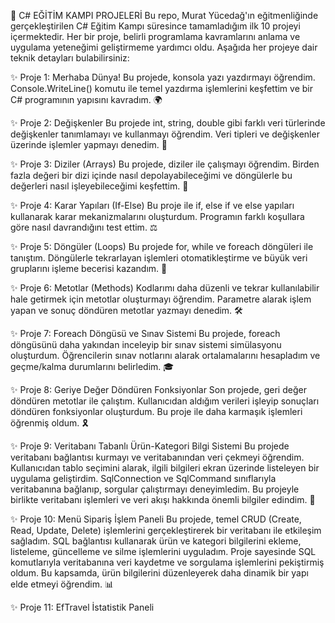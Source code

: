 🚀 C# EĞİTİM KAMPI PROJELERİ
Bu repo, Murat Yücedağ'ın eğitmenliğinde gerçekleştirilen C# Eğitim Kampı süresince tamamladığım ilk 10 projeyi içermektedir. Her bir proje, belirli programlama kavramlarını anlama ve uygulama yeteneğimi geliştirmeme yardımcı oldu. Aşağıda her projeye dair teknik detayları bulabilirsiniz:

✨ Proje 1: Merhaba Dünya!
Bu projede, konsola yazı yazdırmayı öğrendim. Console.WriteLine() komutu ile temel yazdırma işlemlerini keşfettim ve bir C# programının yapısını kavradım. 🌍

✨ Proje 2: Değişkenler
Bu projede int, string, double gibi farklı veri türlerinde değişkenler tanımlamayı ve kullanmayı öğrendim. Veri tipleri ve değişkenler üzerinde işlemler yapmayı denedim. 🔢

✨ Proje 3: Diziler (Arrays)
Bu projede, diziler ile çalışmayı öğrendim. Birden fazla değeri bir dizi içinde nasıl depolayabileceğimi ve döngülerle bu değerleri nasıl işleyebileceğimi keşfettim. 🧩

✨ Proje 4: Karar Yapıları (If-Else)
Bu proje ile if, else if ve else yapıları kullanarak karar mekanizmalarını oluşturdum. Programın farklı koşullara göre nasıl davrandığını test ettim. ⚖️

✨ Proje 5: Döngüler (Loops)
Bu projede for, while ve foreach döngüleri ile tanıştım. Döngülerle tekrarlayan işlemleri otomatikleştirme ve büyük veri gruplarını işleme becerisi kazandım. 🔄

✨ Proje 6: Metotlar (Methods)
Kodlarımı daha düzenli ve tekrar kullanılabilir hale getirmek için metotlar oluşturmayı öğrendim. Parametre alarak işlem yapan ve sonuç döndüren metotlar yazmayı denedim. 🛠️

✨ Proje 7: Foreach Döngüsü ve Sınav Sistemi
Bu projede, foreach döngüsünü daha yakından inceleyip bir sınav sistemi simülasyonu oluşturdum. Öğrencilerin sınav notlarını alarak ortalamalarını hesapladım ve geçme/kalma durumlarını belirledim. 🎓

✨ Proje 8: Geriye Değer Döndüren Fonksiyonlar
Son projede, geri değer döndüren metotlar ile çalıştım. Kullanıcıdan aldığım verileri işleyip sonuçları döndüren fonksiyonlar oluşturdum. Bu proje ile daha karmaşık işlemleri öğrenmiş oldum. 🎗️

✨ Proje 9: Veritabanı Tabanlı Ürün-Kategori Bilgi Sistemi
Bu projede veritabanı bağlantısı kurmayı ve veritabanından veri çekmeyi öğrendim. Kullanıcıdan tablo seçimini alarak, ilgili bilgileri ekran üzerinde listeleyen bir uygulama geliştirdim. SqlConnection ve SqlCommand sınıflarıyla veritabanına bağlanıp, sorgular çalıştırmayı deneyimledim. Bu projeyle birlikte veritabanı işlemleri ve veri akışı hakkında önemli bilgiler edindim. 💾

✨ Proje 10: Menü Sipariş İşlem Paneli
Bu projede, temel CRUD (Create, Read, Update, Delete) işlemlerini gerçekleştirerek bir veritabanı ile etkileşim sağladım. SQL bağlantısı kullanarak ürün ve kategori bilgilerini ekleme, listeleme, güncelleme ve silme işlemlerini uyguladım. Proje sayesinde SQL komutlarıyla veritabanına veri kaydetme ve sorgulama işlemlerini pekiştirmiş oldum. Bu kapsamda, ürün bilgilerini düzenleyerek daha dinamik bir yapı elde etmeyi öğrendim. 📊

✨ Proje 11: EfTravel İstatistik Paneli
